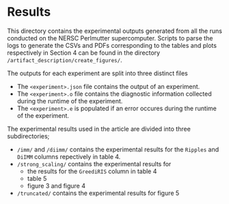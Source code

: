 # Results

This directory contains the experimental outputs generated from all the runs conducted on the NERSC Perlmutter supercomputer. Scripts to parse the logs to generate the CSVs and PDFs corresponding to the tables and plots respectively in Section 4 can be found in the directory `/artifact_description/create_figures/`.

The outputs for each experiment are split into three distinct files
- The `<experiment>.json` file contains the output of an experiment. 
- The `<experiment>.o` file contains the diagnostic information collected during the runtime of the experiment. 
- The `<experiment>.e` is populated if an error occures during the runtime of the experiment. 

The experimental results used in the article are divided into three subdirectories;
- `/imm/` and `/diimm/` contains the experimental results for the `Ripples` and `DiIMM` columns repectively in table 4. 
- `/strong_scaling/` contains the experimental results for 
  - the results for the `GreediRIS` column in table 4
  - table 5
  - figure 3 and figure 4
- `/truncated/` contains the experimental results for figure 5
